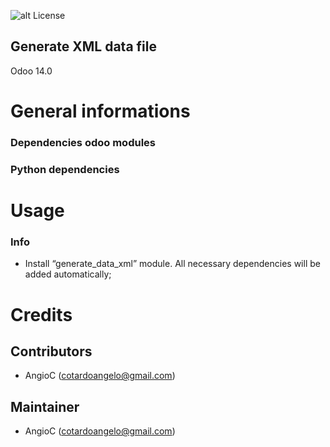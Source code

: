![alt License](https://img.shields.io/badge/licence-AGPL--3-blue.svg)

## Generate XML data file

Odoo 14.0

General informations
====================

### Dependencies odoo modules

### Python dependencies

Usage
=====

### Info
* Install “generate_data_xml” module. All necessary dependencies will be added automatically;

Credits
=======

Contributors
------------

* AngioC (<cotardoangelo@gmail.com>)


Maintainer
----------

* AngioC (<cotardoangelo@gmail.com>)


